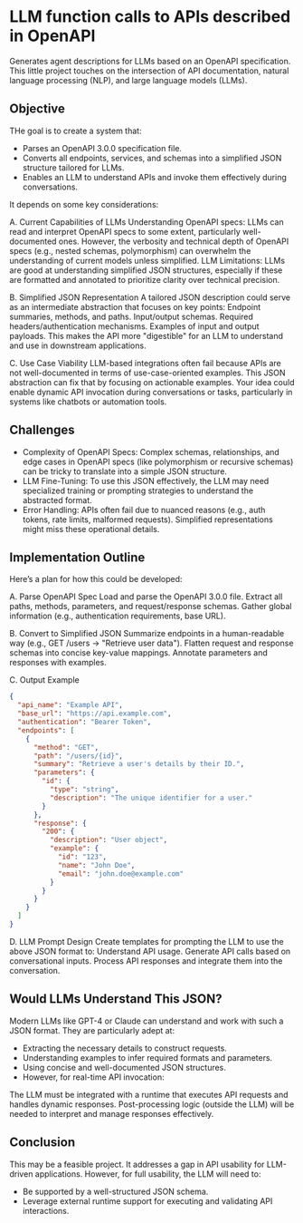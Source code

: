 # LLM function calls to APIs described in OpenAPI 

Generates agent descriptions for LLMs based on an OpenAPI specification. This little project touches on the intersection of API documentation, natural language processing (NLP), and large language models (LLMs).

## Objective
THe goal is to create a system that:

- Parses an OpenAPI 3.0.0 specification file.
- Converts all endpoints, services, and schemas into a simplified JSON structure tailored for LLMs.
- Enables an LLM to understand APIs and invoke them effectively during conversations.

It depends on some key considerations:

A.  Current Capabilities of LLMs
Understanding OpenAPI specs: LLMs can read and interpret OpenAPI specs to some extent, particularly well-documented ones. However, the verbosity and technical depth of OpenAPI specs (e.g., nested schemas, polymorphism) can overwhelm the understanding of current models unless simplified.
LLM Limitations: LLMs are good at understanding simplified JSON structures, especially if these are formatted and annotated to prioritize clarity over technical precision.

B.  Simplified JSON Representation
A tailored JSON description could serve as an intermediate abstraction that focuses on key points:
Endpoint summaries, methods, and paths.
Input/output schemas.
Required headers/authentication mechanisms.
Examples of input and output payloads.
This makes the API more "digestible" for an LLM to understand and use in downstream applications.

C.  Use Case Viability
LLM-based integrations often fail because APIs are not well-documented in terms of use-case-oriented examples. This JSON abstraction can fix that by focusing on actionable examples.
Your idea could enable dynamic API invocation during conversations or tasks, particularly in systems like chatbots or automation tools.

## Challenges
- Complexity of OpenAPI Specs: Complex schemas, relationships, and edge cases in OpenAPI specs (like polymorphism or recursive schemas) can be tricky to translate into a simple JSON structure.
- LLM Fine-Tuning: To use this JSON effectively, the LLM may need specialized training or prompting strategies to understand the abstracted format.
- Error Handling: APIs often fail due to nuanced reasons (e.g., auth tokens, rate limits, malformed requests). Simplified representations might miss these operational details.

## Implementation Outline
Here’s a plan for how this could be developed:

A. Parse OpenAPI Spec
Load and parse the OpenAPI 3.0.0 file.
Extract all paths, methods, parameters, and request/response schemas.
Gather global information (e.g., authentication requirements, base URL).

B. Convert to Simplified JSON
Summarize endpoints in a human-readable way (e.g., GET /users -> "Retrieve user data").
Flatten request and response schemas into concise key-value mappings.
Annotate parameters and responses with examples.

C. Output Example

```json
{
  "api_name": "Example API",
  "base_url": "https://api.example.com",
  "authentication": "Bearer Token",
  "endpoints": [
    {
      "method": "GET",
      "path": "/users/{id}",
      "summary": "Retrieve a user's details by their ID.",
      "parameters": {
        "id": {
          "type": "string",
          "description": "The unique identifier for a user."
        }
      },
      "response": {
        "200": {
          "description": "User object",
          "example": {
            "id": "123",
            "name": "John Doe",
            "email": "john.doe@example.com"
          }
        }
      }
    }
  ]
}
```

D. LLM Prompt Design
Create templates for prompting the LLM to use the above JSON format to:
Understand API usage.
Generate API calls based on conversational inputs.
Process API responses and integrate them into the conversation.

## Would LLMs Understand This JSON?
Modern LLMs like GPT-4 or Claude can understand and work with such a JSON format. They are particularly adept at:

- Extracting the necessary details to construct requests.
- Understanding examples to infer required formats and parameters.
- Using concise and well-documented JSON structures.
- However, for real-time API invocation:

The LLM must be integrated with a runtime that executes API requests and handles dynamic responses.
Post-processing logic (outside the LLM) will be needed to interpret and manage responses effectively.

## Conclusion
This may be a feasible project. It addresses a gap in API usability for LLM-driven applications. However, for full usability, the LLM will need to:

- Be supported by a well-structured JSON schema.
- Leverage external runtime support for executing and validating API interactions.

